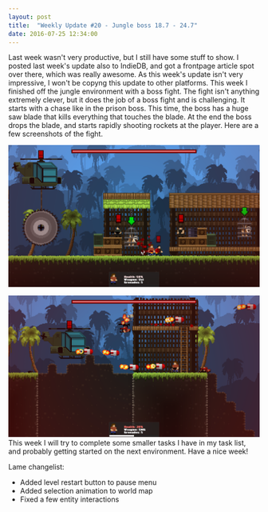 ```yaml
---
layout: post
title:  "Weekly Update #20 - Jungle boss 18.7 - 24.7"
date: 2016-07-25 12:34:00
---
```

Last week wasn't very productive, but I still have some stuff to show. I posted last week's update also to IndieDB, and got a frontpage article spot over there, which was really awesome. As this week's update isn't very impressive, I won't be copyng this update to other platforms.
This week I finished off the jungle environment with a boss fight. The fight isn't anything extremely clever, but it does the job of a boss fight and is challenging. It starts with a chase like in the prison boss. This time, the boss has a huge saw blade that kills everything that touches the blade. At the end the boss drops the blade, and starts rapidly shooting rockets at the player. Here are a few screenshots of the fight.

![Such intense.](/assets/WeeklyUpdates/20/Chase.png)

![Much rockets.](/assets/WeeklyUpdates/20/Rockets.png)
This week I will try to complete some smaller tasks I have in my task list, and probably getting started on the next environment. Have a nice week!

Lame changelist:
*   Added level restart button to pause menu
*   Added selection animation to world map
*   Fixed a few entity interactions
